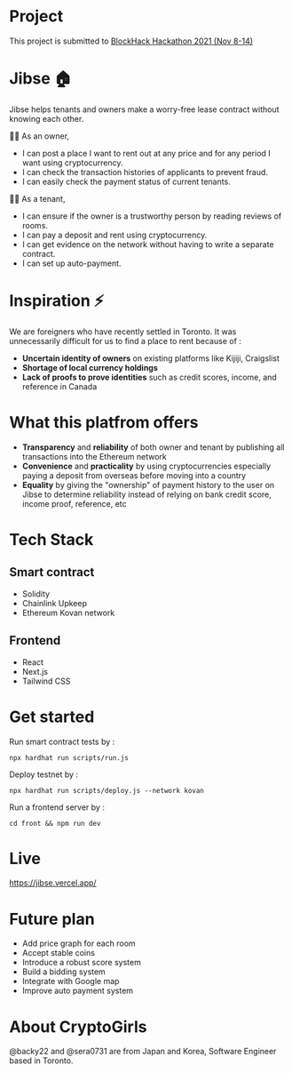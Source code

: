# Project
This project is submitted to [BlockHack Hackathon 2021 (Nov 8-14)](https://blockhack-hackathon.devpost.com/)

# Jibse 🏠
Jibse helps tenants and owners make a worry-free lease contract without knowing each other.  
  
🙋‍♀️ As an owner,  
- I can post a place I want to rent out at any price and for any period I want using cryptocurrency.
- I can check the transaction histories of applicants to prevent fraud.
- I can easily check the payment status of current tenants.
  
🙋‍♂️ As a tenant,  
- I can ensure if the owner is a trustworthy person by reading reviews of rooms.
- I can pay a deposit and rent using cryptocurrency.
- I can get evidence on the network without having to write a separate contract.
- I can set up auto-payment.

# Inspiration ⚡️
We are foreigners who have recently settled in Toronto. It was unnecessarily difficult for us to find a place to rent because of : 
- **Uncertain identity of owners** on existing platforms like Kijiji, Craigslist
- **Shortage of local currency holdings**
- **Lack of proofs to prove identities** such as credit scores, income, and reference in Canada

# What this platfrom offers
- **Transparency** and **reliability** of both owner and tenant by publishing all transactions into the Ethereum network
- **Convenience** and **practicality** by using cryptocurrencies especially paying a deposit from overseas before moving into a country
- **Equality** by giving the "ownership" of payment history to the user on Jibse to determine reliability instead of relying on bank credit score, income proof, reference, etc

# Tech Stack
## Smart contract
- Solidity
- Chainlink Upkeep
- Ethereum Kovan network

## Frontend
- React
- Next.js
- Tailwind CSS

# Get started
Run smart contract tests by :
```
npx hardhat run scripts/run.js
```

Deploy testnet by :
```
npx hardhat run scripts/deploy.js --network kovan
```

Run a frontend server by :
```
cd front && npm run dev
```

# Live
https://jibse.vercel.app/

# Future plan
- Add price graph for each room
- Accept stable coins
- Introduce a robust score system
- Build a bidding system
- Integrate with Google map
- Improve auto payment system

# About CryptoGirls
@backy22 and @sera0731 are from Japan and Korea, Software Engineer based in Toronto.
